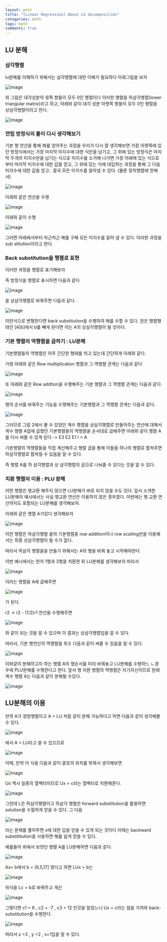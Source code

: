 ```yaml
---
layout: post
title: "[Linear Regression] About LU decomposition"
categories: math
tags: math
comments: true
---
```


## LU 분해

### 삼각행렬

lu분해를 이해하기 위해서는 삼각행렬에 대한 이해가 필요하다 아래그림을 보자

![image](https://user-images.githubusercontent.com/65720894/137314718-37f6f8da-fbfb-42bf-a879-7993ea7d43fb.png)

위 그림은 대각성분의 윗쪽 항들이 모두 0인 행렬이다 이러한 행렬을 
하삼각행렬(lower triangular matrix)라고 하고, 아래와 같이 대각 성분 아랫쪽 항들이 모두 0인 행렬을 상삼각행렬이라고 한다.

![image](https://user-images.githubusercontent.com/65720894/137314908-a534091f-433e-40d6-b0a2-3c125d65159e.png)


### 연립 방정식의 풀이 다시 생각해보기

기본 행 연산을 통해 해를 얻어주는 과정을 우리가 다시 잘 생각해보면 가장 아랫쪽에 있던 방정식에서는 가장
마지막 미지수에 대한 식만을 남기고, 그 위에 있는 방정식은 마지막 두개의 미지수만을 남기는 식으로 미지수를 소거해 나가면 가장 아래에 있는
식으로 부터 마지막 미지수에 대한 값을 얻고, 그 위에 있는 식에 대입하는 과정을 통해
그 다음 미지수에 대한 값을 얻고.. 결국 모든 미지수를 알아낼 수 있다. (물론 정칙행렬에 한해서)

![image](https://user-images.githubusercontent.com/65720894/137315177-67da1e03-306b-4046-96e5-0e75617cc743.png)

아래와 같은 연산을 수행

![image](https://user-images.githubusercontent.com/65720894/137315207-4b10f909-8a14-454e-8a1d-8cef61284ef3.png)

아래와 같이 수행

![image](https://user-images.githubusercontent.com/65720894/137315232-f878ea8b-9b33-438d-a4ee-4b6a3740deef.png)


그러면 아래에서부터 차근차근 해를 구해 모든 미지수를 알아 낼 수 있다. 이러한 과정을 sub stitution이라고 한다.

### Back substitution을 행렬로 표현

이러한 과정을 행렬로 표기해보자

즉 방정식을 행렬로 표시하면 다음과 같다 

![image](https://user-images.githubusercontent.com/65720894/137316512-ddfc2503-2e7f-47c2-a6e6-a3f5570bd774.png)

을 상삼각행렬로 바꿔주면 다음과 같다.

![image](https://user-images.githubusercontent.com/65720894/137316914-f2035b85-12e9-4a34-9ef0-fe44cda7cd2d.png)

이런식으로 변형한다면 back substitution을 수행하여 해를 수할 수 있다. 얻은 행렬형태인 [A|b]에서 b를 빼게 된다면 이는
A의 상삼각행렬이 될 것이다.

### 기본 행렬의 역행렬을 곱하기 : LU분해

기본행렬들의 역행렬은 아주 간단한 형태를 띄고 있는데 간단하게 아래와 같다.

가령 아래와 같은 Row multiplication 행렬과 그 역행렬 관계는 다음과 같다

![image](https://user-images.githubusercontent.com/65720894/137318169-8ccb6259-bafc-43fb-819c-4b9be2a01b97.png)

또 아래와 같은 Row addtion을 수행해주는 기본 행렬과 그 역행렬 관계는 다음과 같다.

![image](https://user-images.githubusercontent.com/65720894/137318246-d4d60d11-c42f-4f08-a9f4-0a8f2ed3eeea.png)

행의 순서를 바꿔주는 기능을 수행해주는 기본행렬과 그 역행렬 관계는 다음과 같다.

![image](https://user-images.githubusercontent.com/65720894/137318369-859609d4-d228-482c-9ee7-8ab5f85a04ec.png)


그러므로 그림 2에서 볼 수 있었던 계수 행렬을 상삼각행렬로 만들어주는 연산에 대해서 계수 행렬 A앞에 곱했던 기본행렬들의 역행렬을 순서대로
곱해주면 아래와 같이 행렬 A를 다시 써줄 수 있게 된다 -> E3 E2 E1 I  = A

기본행렬의 역행렬들을 직접 계산해주고 행렬 곱을 통해 이들을 하나의 행렬로 합쳐주면 하삼각행렬로 합쳐질 수 있음을 알 수 있다.

즉 행렬 A를 하 삼각행렬과 상 삼각행렬의 곱으로 나눠줄 수 있다는 것을 알 수 있다.

### 치환 행렬의 이용 : PLU 분해

어떤 행렬은 행교환 해주지 않으면 LU분해가 바로 되지 않을 수도 있다. 앞서 소개한 LU분해의 예시에서는 사실 행교환 연산은 이용하지 않은 
경우였다. 이번에는 행 교환 연산까지도 포함되는 LU분해를 생각해보자.

아래와 같은 행렬 A가있다 생각해보자

![image](https://user-images.githubusercontent.com/65720894/137322195-7fe72388-1774-439a-a1cf-e4ec94d4498b.png)


이런 행렬은 하삼각행렬 꼴의 기본행렬중 row addition이나 row scailing만을 이용해서는 최종 상삼각행렬이 될 수가 없다.

따라서 하삼각 행렬꼴을 만들기 위해서는 A의 행을 바꿔 놓고 시작해야한다

이번 예시에서는 먼저 1행과 3행을 치환한 뒤 LU분해를 생각해보자 따라서

![image](https://user-images.githubusercontent.com/65720894/137322561-d838343f-df7a-4251-88d3-f2655de3d2ab.png)

이라는 행렬을 A에 곱해주면

![image](https://user-images.githubusercontent.com/65720894/137322933-d5e456cc-07bf-4772-a51b-6bcf9493b126.png)

가 된다.

r2 -> r2 - (1/2)r1 연산을 수행해주면

![image](https://user-images.githubusercontent.com/65720894/137323384-e2e059ad-4a14-4e79-baaf-642bef9db0b5.png)


와 같이 되는 것을 알 수 있으며 이 결과는 상삼각행렬임을 알 수 있다.

따라서, 기본 행연산의 역행렬을 취ㅐ 다음과 같이 써줄 수 있음을 알 수 있다.

![image](https://user-images.githubusercontent.com/65720894/137323758-1feca8f1-9500-4313-8a79-d05ffb0186f3.png)

이와같이 분해하고자 하는 행렬 A의 행순서를 미리 바꿔놓고 LU분해를 수행하느 ㄴ경우에 PLU분해를 수행한다고 한다.
앞서 행 치환 행렬의 역행렬은 자기자신이므로 원래 계수 행렬 A는 다음과 같이 분해될 수있다.


![image](https://user-images.githubusercontent.com/65720894/137325757-dccf4d5c-cee9-4429-9eb0-f50cf1ebd574.png)


## LU분해의 이용

만약 A가 정방행렬이고 A = LU 처럼 같이 분해 가능하다고 하면 다음과 같이 생각해볼 수 있다.

![image](https://user-images.githubusercontent.com/65720894/137328102-20d46396-49f4-4b43-937c-75503f4e173f.png)

에서 A = LU라고 쓸 수 있으므로 

![image](https://user-images.githubusercontent.com/65720894/137328385-5ac1d91e-064d-4de7-a67e-c7ab1caaf389.png)

이때, 만약 이 식을 다음과 같이 괄호의 위치를 밖꿔서 생각해보면 

![image](https://user-images.githubusercontent.com/65720894/137328519-358f371a-0bc0-4681-87ff-41fcabc50299.png)

Ux 역시 일종의 열벡터이므로 Ux = c라는 열벡터로 치환해준다.

![image](https://user-images.githubusercontent.com/65720894/137328616-76096135-136b-415c-a08b-04f3f4ea4388.png)

그런데 L은 하삼각행렬이고 하삼각 행렬은 forward subsititution을 활용하면 solution을 수월하게 얻을 수 있다. 그 다음


![image](https://user-images.githubusercontent.com/65720894/137329325-a2ade400-d1fb-493d-9fd4-aaa60e03d9fb.png)

라는 문제를 풀어주면 x에 대한 답을 얻을 수 있게 되는 것이다  이때는 backward substititution을 사용하면 해를 쉽게 얻을 수 있다.

예를들어 위에서 보앗던 행렬 A를 LU분해하면 다음과 같다.


![image](https://user-images.githubusercontent.com/65720894/137330714-2ce1b299-73ab-47c5-b4ce-1accc6534490.png)

Ax= b에서 b = [6,5,17] 였다고 하면 LUx = b는

![image](https://user-images.githubusercontent.com/65720894/137330871-b3860dd3-67e0-444a-ae3e-ab492f42f9c6.png)

위식을 Lc = b로 바꿔주고 게산

![image](https://user-images.githubusercontent.com/65720894/137330937-c0eef719-78d4-4a03-8300-b31279e0135f.png)

그렇다면 c1 = 6 , c2 = -7 , c3 = 12 인것을 알았느니 Ux = c라는 점을 가져와 back-substitution을 수행한다.

![image](https://user-images.githubusercontent.com/65720894/137331053-104c7cdc-baea-45a4-a555-fe601b9495b4.png)

따라서 z =3 , y =2 , x=1임을 알 수 있다.








 
